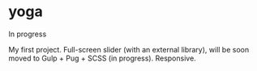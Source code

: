 # yoga
In progress

My first project. Full-screen slider (with an external library), will be soon moved to Gulp + Pug + SCSS (in progress).
Responsive.
